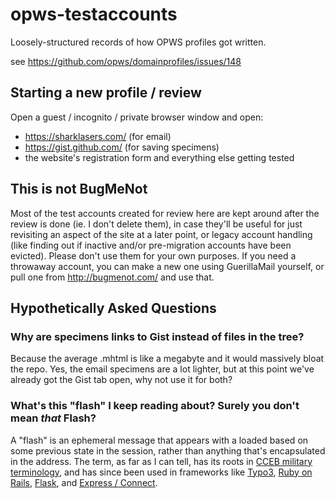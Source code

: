 # opws-testaccounts

Loosely-structured records of how OPWS profiles got written.

see https://github.com/opws/domainprofiles/issues/148

## Starting a new profile / review

Open a guest / incognito / private browser window and open:

- https://sharklasers.com/ (for email)
- https://gist.github.com/ (for saving specimens)
- the website's registration form and everything else getting tested

## This is not BugMeNot

Most of the test accounts created for review here are kept around after the review is done (ie. I don't delete them), in case they'll be useful for just revisiting an aspect of the site at a later point, or legacy account handling (like finding out if inactive and/or pre-migration accounts have been evicted). Please don't use them for your own purposes. If you need a throwaway account, you can make a new one using GuerillaMail yourself, or pull one from http://bugmenot.com/ and use that.

## Hypothetically Asked Questions

### Why are specimens links to Gist instead of files in the tree?

Because the average .mhtml is like a megabyte and it would massively bloat the repo. Yes, the email specimens are a lot lighter, but at this point we've already got the Gist tab open, why not use it for both?

### What's this "flash" I keep reading about? Surely you don't mean *that* Flash?

A "flash" is an ephemeral message that appears with a loaded based on some previous state in the session, rather than anything that's encapsulated in the address. The term, as far as I can tell, has its roots in [CCEB military terminology](https://en.wikipedia.org/wiki/Message_precedence#FLASH_.28Z.29), and has since been used in frameworks like [Typo3](https://docs.typo3.org/typo3cms/CoreApiReference/ApiOverview/FlashMessages/Index.html), [Ruby on Rails](http://api.rubyonrails.org/classes/ActionDispatch/Flash.html),  [Flask](http://flask.pocoo.org/docs/0.12/patterns/flashing/), and [Express / Connect](https://github.com/expressjs/express-messages).
